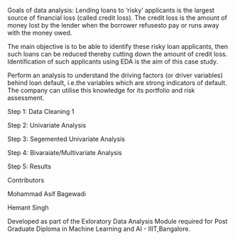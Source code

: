 Goals of data analysis:
Lending loans to ‘risky’ applicants is the largest source of financial loss
(called credit loss). The credit loss is the amount of money lost by the lender 
when the borrower refusesto pay or runs away with the money owed.  

The main objective is to be able to identify these risky loan applicants, 
then such loans can be reduced thereby cutting down the amount of credit loss. 
Identification of such applicants using EDA is the aim of this case study.   

Perform an analysis to understand the driving factors (or driver variables)
behind loan default, i.e.the variables which are strong indicators of default.  
The company can utilise this knowledge for its portfolio and risk assessment. 

Step 1: Data Cleaning 1

Step 2: Univariate Analysis

Step 3: Segemented Univariate Analysis

Step 4: Bivaraiate/Multivariate Analysis

Step 5: Results



Contributors

Mohammad Asif Bagewadi

Hemant Singh


Developed as part of the Exloratory Data Analysis Module required for Post Graduate Diploma in Machine Learning and AI - IIIT,Bangalore.
